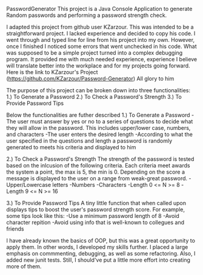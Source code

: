 PasswordGenerator
This project is a Java Console Application to generate Random passwords and performing a password strength check.

I adapted this project from github user KZarzour. This was intended to be a straightforward project. I lacked
experience and decided to copy his code. I went through and typed line for line from his project into my own.
However, once I finished I noticed some errors that went unchecked in his code. What was supposed to be a simple 
project turned into a complex debugging program. It provided me with much needed experience, experience I believe
will translate better into the workplace and for my projects going forward.
Here is the link to KZarzour's Project (https://github.com/KZarzour/Password-Generator) All glory to him

The purpose of this project can be broken down into three functionalities: 
1.) To Generate a Password
2.) To Check a Password's Strength
3.) To Provide Password Tips

Below the functionalities are futher described
1.) To Generate a Password
-The user must answer by yes or no to a series of questions to decide what they will allow
in the password. This includes upper/lower case, numbers, and characters
-The user enters the desired length
-According to what the user specified in the questions and length a password is randomly
generated to meets his criteria and displayed to him

2.) To Check a Password's Strength
The strength of the password is tested based on the inlcusion of the following criteria.
Each criteria meet awards the system a point, the max is 5, the min is 0.
Depending on the score a message is displayed to the user on a range from weak-great password.
-Upper/Lowercase letters
-Numbers
-Characters
-Length 0 <= N >= 8
-Length 9 <= N >= 16

3.) To Provide Password Tips
A tiny little function that when called upon displays tips to boost the user's password
strength score. For example, some tips look like this:
-Use a minimum password length of 8
-Avoid character repition
-Avoid using info that is well-known to collegues and friends

I have already known the basics of OOP, but this was a great opportunity to apply them.
In other words, I developed my skills further. I placed a large emphasis on commmenting,
debugging, as well as some refactoring. Also, I added new junit tests. Still, I 
should've put a little more effort into creating more of them. 
